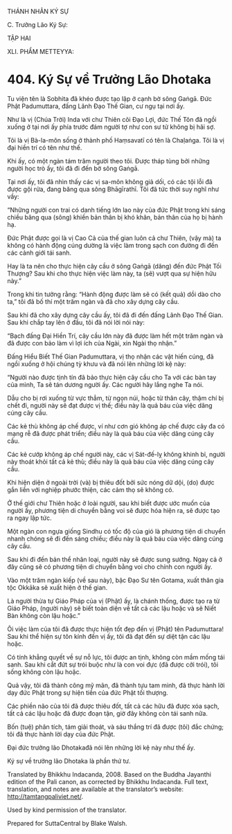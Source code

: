 THÁNH NHÂN KÝ SỰ

C. Trưởng Lão Ký Sự:

TẬP HAI

XLI. PHẨM METTEYYA:

# 404\. Ký Sự về Trưởng Lão Dhotaka

Tu viện tên là Sobhita đã khéo được tạo lập ở cạnh bờ sông Gaṅgā. Đức Phật Padumuttara, đấng Lãnh Đạo Thế Gian, cư ngụ tại nơi ấy.

Như là vị (Chúa Trời) Inda với chư Thiên cõi Đạo Lợi, đức Thế Tôn đã ngồi xuống ở tại nơi ấy phía trước đám người tợ như con sư tử không bị hãi sợ.

Tôi là vị Bà-la-môn sống ở thành phố Haṃsavatī có tên là Chaḷaṅga. Tôi là vị đại hiền trí có tên như thế.

Khi ấy, có một ngàn tám trăm người theo tôi. Được tháp tùng bởi những người học trò ấy, tôi đã đi đến bờ sông Gaṅgā.

Tại nơi ấy, tôi đã nhìn thấy các vị sa-môn không giả dối, có các tội lỗi đã được gội rửa, đang băng qua sông Bhāgīrathī. Tôi đã tức thời suy nghĩ như vầy:

“Những người con trai có danh tiếng lớn lao này của đức Phật trong khi sáng chiều băng qua (sông) khiến bản thân bị khó khăn, bản thân của họ bị hành hạ.

Đức Phật được gọi là vị Cao Cả của thế gian luôn cả chư Thiên, (vậy mà) ta không có hành động cúng dường là việc làm trong sạch con đường đi đến các cảnh giới tái sanh.

Hay là ta nên cho thực hiện cây cầu ở sông Gaṅgā (dâng) đến đức Phật Tối Thượng? Sau khi cho thực hiện việc làm này, ta (sẽ) vượt qua sự hiện hữu này.”

Trong khi tin tưởng rằng: “Hành động được làm sẽ có (kết quả) dồi dào cho ta,” tôi đã bố thí một trăm ngàn và đã cho xây dựng cây cầu.

Sau khi đã cho xây dựng cây cầu ấy, tôi đã đi đến đấng Lãnh Đạo Thế Gian. Sau khi chắp tay lên ở đầu, tôi đã nói lời nói này:

“Bạch đấng Đại Hiền Trí, cây cầu lớn này đã được làm hết một trăm ngàn và đã được con bảo làm vì lợi ích của Ngài, xin Ngài thọ nhận.”

Đấng Hiểu Biết Thế Gian Padumuttara, vị thọ nhận các vật hiến cúng, đã ngồi xuống ở hội chúng tỳ khưu và đã nói lên những lời kệ này:

“Người nào được tịnh tín đã bảo thực hiện cây cầu cho Ta với các bàn tay của mình, Ta sẽ tán dương người ấy. Các người hãy lắng nghe Ta nói.

Dẫu cho bị rơi xuống từ vực thẳm, từ ngọn núi, hoặc từ thân cây, thậm chí bị chết đi, người này sẽ đạt được vị thế; điều này là quả báu của việc dâng cúng cây cầu.

Các kẻ thù không áp chế được, ví như cơn gió không áp chế được cây đa có mạng rễ đã được phát triển; điều này là quả báu của việc dâng cúng cây cầu.

Các kẻ cướp không áp chế người này, các vị Sát-đế-lỵ không khinh bỉ, người này thoát khỏi tất cả kẻ thù; điều này là quả báu của việc dâng cúng cây cầu.

Khi hiện diện ở ngoài trời (và) bị thiêu đốt bởi sức nóng dữ dội, (do) được gắn liền với nghiệp phước thiện, các cảm thọ sẽ không có.

Ở thế giới chư Thiên hoặc ở loài người, sau khi biết được ước muốn của người ấy, phương tiện di chuyển bằng voi sẽ được hóa hiện ra, sẽ được tạo ra ngay lập tức.

Một ngàn con ngựa giống Sindhu có tốc độ của gió là phương tiện di chuyển nhanh chóng sẽ đi đến sáng chiều; điều này là quả báu của việc dâng cúng cây cầu.

Sau khi đi đến bản thể nhân loại, người này sẽ được sung sướng. Ngay cả ở đây cũng sẽ có phương tiện di chuyển bằng voi cho chính con người ấy.

Vào một trăm ngàn kiếp (về sau này), bậc Đạo Sư tên Gotama, xuất thân gia tộc Okkāka sẽ xuất hiện ở thế gian.

Là người thừa tự Giáo Pháp của vị (Phật) ấy, là chánh thống, được tạo ra từ Giáo Pháp, (người này) sẽ biết toàn diện về tất cả các lậu hoặc và sẽ Niết Bàn không còn lậu hoặc.”

Ôi việc làm của tôi đã được thực hiện tốt đẹp đến vị (Phật) tên Padumuttara! Sau khi thể hiện sự tôn kính đến vị ấy, tôi đã đạt đến sự diệt tận các lậu hoặc.

Có tính khẳng quyết về sự nỗ lực, tôi được an tịnh, không còn mầm mống tái sanh. Sau khi cắt đứt sự trói buộc như là con voi đực (đã được cởi trói), tôi sống không còn lậu hoặc.

Quả vậy, tôi đã thành công mỹ mãn, đã thành tựu tam minh, đã thực hành lời dạy đức Phật trong sự hiện tiền của đức Phật tối thượng.

Các phiền não của tôi đã được thiêu đốt, tất cả các hữu đã được xóa sạch, tất cả các lậu hoặc đã được đoạn tận, giờ đây không còn tái sanh nữa.

Bốn (tuệ) phân tích, tám giải thoát, và sáu thắng trí đã được (tôi) đắc chứng; tôi đã thực hành lời dạy của đức Phật.

Đại đức trưởng lão Dhotakađã nói lên những lời kệ này như thế ấy.

Ký sự về trưởng lão Dhotaka là phần thứ tư.

Translated by Bhikkhu Indacanda, 2008. Based on the Buddha Jayanthi edition of the Pali canon, as corrected by Bhikkhu Indacanda. Full text, translation, and notes are available at the translator’s website: http://tamtangpaliviet.net/.

Used by kind permission of the translator.

Prepared for SuttaCentral by Blake Walsh.